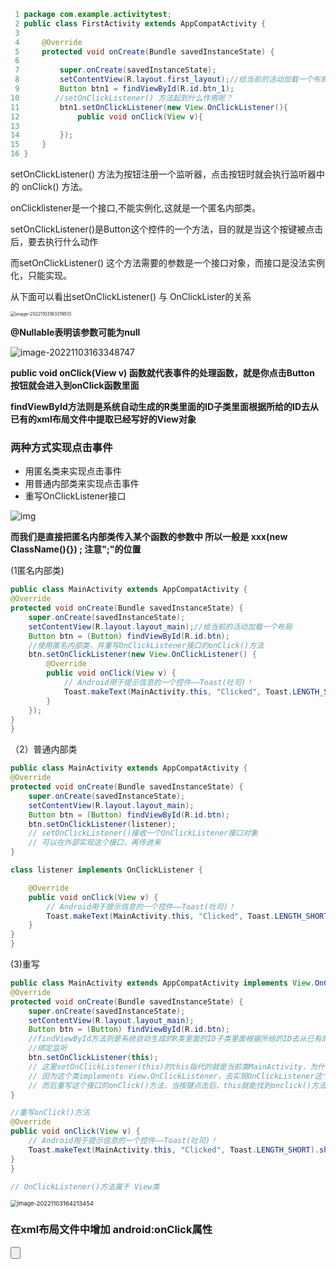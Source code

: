 ```java
 1 package com.example.activitytest;
 2 public class FirstActivity extends AppCompatActivity {
 3 
 4     @Override
 5     protected void onCreate(Bundle savedInstanceState) {
 6 
 7         super.onCreate(savedInstanceState);
 8         setContentView(R.layout.first_layout);//给当前的活动加载一个布局
 9         Button btn1 = findViewById(R.id.btn_1);
10 		  //setOnClickListener() 方法起到什么作用呢？
11         btn1.setOnClickListener(new View.OnClickListener(){
12             public void onClick(View v){
13 
14         });
15     }
16 }
```





setOnClickListener() 方法为按钮注册一个监听器，点击按钮时就会执行监听器中的 onClick() 方法。

onClicklistener是一个接口,不能实例化,这就是一个匿名内部类。



setOnClickListener()是Button这个控件的一个方法，目的就是当这个按键被点击后，要去执行什么动作

而setOnClickListener() 这个方法需要的参数是一个接口对象，而接口是没法实例化，只能实现。

从下面可以看出setOnClickListener() 与 OnClickLister的关系

<img src="C:\Users\jc\AppData\Roaming\Typora\typora-user-images\image-20221103163319513.png" alt="image-20221103163319513" style="zoom: 50%;" />

**@Nullable表明该参数可能为null**

![image-20221103163348747](C:\Users\jc\AppData\Roaming\Typora\typora-user-images\image-20221103163348747.png)





**public void onClick(View v) 函数就代表事件的处理函数，就是你点击Button 按钮就会进入到onClick函数里面**







**findViewById方法则是系统自动生成的R类里面的ID子类里面根据所给的ID去从已有的xml布局文件中提取已经写好的View对象**



### 两种方式实现点击事件

- 用匿名类来实现点击事件
- 用普通内部类来实现点击事件
- 重写OnClickListener接口





![img](https://www.runoob.com/wp-content/uploads/2020/06/nm-word-image-145.png)

**而我们是直接把匿名内部类传入某个函数的参数中  所以一般是   xxx(new  ClassName(){}) ;   注意";"的位置**



(1匿名内部类)

```java
public class MainActivity extends AppCompatActivity {
@Override
protected void onCreate(Bundle savedInstanceState) {
    super.onCreate(savedInstanceState);
    setContentView(R.layout.layout_main);//给当前的活动加载一个布局
    Button btn = (Button) findViewById(R.id.btn);
    //使用匿名内部类，并重写OnClickListener接口的onClick()方法
    btn.setOnClickListener(new View.OnClickListener() {
        @Override
        public void onClick(View v) {
            // Android用于提示信息的一个控件——Toast(吐司)！
            Toast.makeText(MainActivity.this, "Clicked", Toast.LENGTH_SHORT).show();
        }
    });
}
}
```



（2）普通内部类



```java
public class MainActivity extends AppCompatActivity {
@Override
protected void onCreate(Bundle savedInstanceState) {
    super.onCreate(savedInstanceState);
    setContentView(R.layout.layout_main);
    Button btn = (Button) findViewById(R.id.btn);       
    btn.setOnClickListener(listener);
    // setOnClickListener()接收一个OnClickListener接口对象
    // 可以在外部实现这个接口，再传进来
}

class listener implements OnClickListener {

    @Override
    public void onClick(View v) {
        // Android用于提示信息的一个控件——Toast(吐司)！
        Toast.makeText(MainActivity.this, "Clicked", Toast.LENGTH_SHORT).show();
    }
}
}
```



(3)重写



```java
public class MainActivity extends AppCompatActivity implements View.OnClickListener {
@Override
protected void onCreate(Bundle savedInstanceState) {
    super.onCreate(savedInstanceState);
    setContentView(R.layout.layout_main);
    Button btn = (Button) findViewById(R.id.btn);
    //findViewById方法则是系统自动生成的R类里面的ID子类里面根据所给的ID去从已有的xml布局文件中提取已经写好的View对象
    //绑定监听
    btn.setOnClickListener(this); 
    // 这里setOnClickListener(this)的this指代的就是当前类MainActivity，为什么能这么用呢？
    // 因为这个类implements View.OnClickListener，去实现OnClickListener这个接口
    // 而后重写这个接口的onClick()方法，当按键点击后，this就能找到onclick()方法响应
}

//重写onClick()方法
@Override
public void onClick(View v) {
    // Android用于提示信息的一个控件——Toast(吐司)！
    Toast.makeText(MainActivity.this, "Clicked", Toast.LENGTH_SHORT).show();
}
}

// OnClickListener()方法属于 View类
```

<img src="C:\Users\jc\AppData\Roaming\Typora\typora-user-images\image-20221103164213454.png" alt="image-20221103164213454" style="zoom:67%;" />





### 在xml布局文件中增加 android:onClick属性

<Button
        android:id="@+id/btn5"
        android:layout_width="match_parent"
        android:layout_height="wrap_content"
        android:text="@string/btn4"
        android:onClick="myclick"
        />

